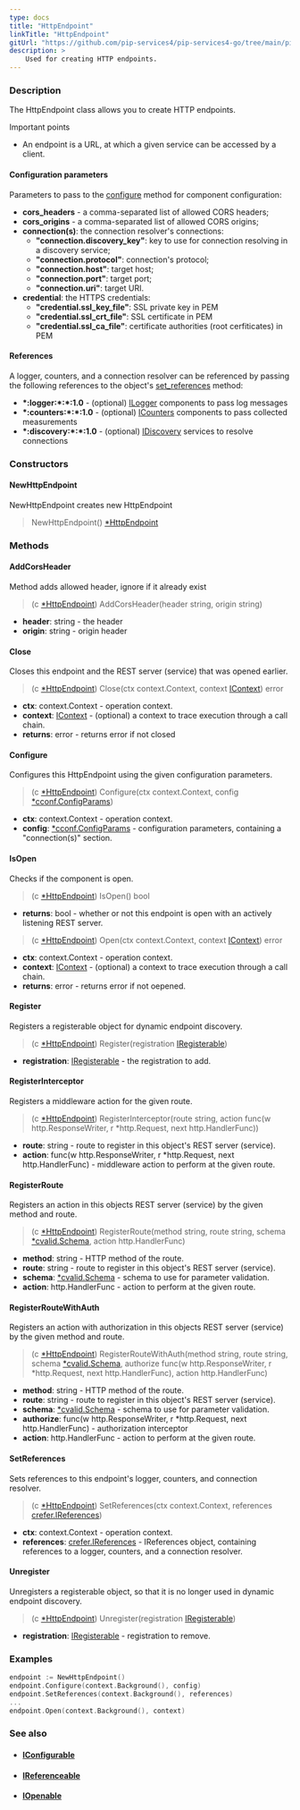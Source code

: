 ```yaml
---
type: docs
title: "HttpEndpoint"
linkTitle: "HttpEndpoint"
gitUrl: "https://github.com/pip-services4/pip-services4-go/tree/main/pip-services4-http-go"
description: >
    Used for creating HTTP endpoints. 
---
```


### Description

The HttpEndpoint class allows you to create HTTP endpoints. 

Important points

- An endpoint is a URL, at which a given service can be accessed by a client. 

#### Configuration parameters
Parameters to pass to the [configure](#configure) method for component configuration:

- **cors_headers** - a comma-separated list of allowed CORS headers;
- **cors_origins** - a comma-separated list of allowed CORS origins;
- **connection(s)**: the connection resolver's connections:
    - **"connection.discovery_key"**: key to use for connection resolving in a discovery service;
    - **"connection.protocol"**: connection's protocol;
    - **"connection.host"**: target host;
    - **"connection.port"**: target port;
    - **"connection.uri"**: target URI.
- **credential**: the HTTPS credentials:
    - **"credential.ssl_key_file"**: SSL private key in PEM
    - **"credential.ssl_crt_file"**: SSL certificate in PEM
    - **"credential.ssl_ca_file"**: certificate authorities (root cerfiticates) in PEM

#### References
A logger, counters, and a connection resolver can be referenced by passing the 
following references to the object's [set_references](#set_references) method:

- **\*:logger:\*:\*:1.0** - (optional) [ILogger](../../../observability/log/ilogger) components to pass log messages
- **\*:counters:\*:\*:1.0** - (optional) [ICounters](../../../observability/count/icounters) components to pass collected measurements
- **\*:discovery:\*:\*:1.0** - (optional) [IDiscovery](../../../config/connect/idiscovery) services to resolve connections

### Constructors

#### NewHttpEndpoint
NewHttpEndpoint creates new HttpEndpoint

> NewHttpEndpoint() [*HttpEndpoint]()

### Methods

#### AddCorsHeader
Method adds allowed header, ignore if it already exist
> (c [*HttpEndpoint]()) AddCorsHeader(header string, origin string)

- **header**: string - the header
- **origin**: string - origin header

#### Close
Closes this endpoint and the REST server (service) that was opened earlier.

> (c [*HttpEndpoint]()) Close(ctx context.Context, context [IContext](../../../components/context/icontext)) error

- **ctx**: context.Context - operation context.
- **context**: [IContext](../../../components/context/icontext) - (optional) a context to trace execution through a call chain.
- **returns**: error - returns error if not closed


#### Configure
Configures this HttpEndpoint using the given configuration parameters.

> (c [*HttpEndpoint]()) Configure(ctx context.Context, config [*cconf.ConfigParams](../../../components/config/config_params))

- **ctx**: context.Context - operation context.
- **config**: [*cconf.ConfigParams](../../../components/config/config_params) - configuration parameters, containing a "connection(s)" section.


#### IsOpen
Checks if the component is open.

> (c [*HttpEndpoint]()) IsOpen() bool

- **returns**: bool - whether or not this endpoint is open with an actively listening REST server.

> (c [*HttpEndpoint]()) Open(ctx context.Context, context [IContext](../../../components/context/icontext)) error

- **ctx**: context.Context - operation context.
- **context**: [IContext](../../../components/context/icontext) - (optional) a context to trace execution through a call chain.
- **returns**: error - returns error if not oepened.

#### Register
Registers a registerable object for dynamic endpoint discovery.

> (c [*HttpEndpoint]()) Register(registration [IRegisterable](../iregisterable))

- **registration**: [IRegisterable](../iregisterable) - the registration to add.


#### RegisterInterceptor
Registers a middleware action for the given route.

> (c [*HttpEndpoint]()) RegisterInterceptor(route string, action func(w http.ResponseWriter, r *http.Request, next http.HandlerFunc))

- **route**: string - route to register in this object's REST server (service).
- **action**: func(w http.ResponseWriter, r *http.Request, next http.HandlerFunc) - middleware action to perform at the given route.


#### RegisterRoute
Registers an action in this objects REST server (service) by the given method and route.

> (c [*HttpEndpoint]()) RegisterRoute(method string, route string, schema [*cvalid.Schema](../../../data/validate/schema), action http.HandlerFunc)

- **method**: string - HTTP method of the route.
- **route**: string - route to register in this object's REST server (service).
- **schema**: [*cvalid.Schema](../../../data/validate/schema) - schema to use for parameter validation.
- **action**: http.HandlerFunc - action to perform at the given route.


#### RegisterRouteWithAuth
Registers an action with authorization in this objects REST server (service)
by the given method and route.

> (c [*HttpEndpoint]()) RegisterRouteWithAuth(method string, route string, schema [*cvalid.Schema](../../../data/validate/schema), authorize func(w http.ResponseWriter, r *http.Request, next http.HandlerFunc), action http.HandlerFunc)

- **method**: string - HTTP method of the route.
- **route**: string - route to register in this object's REST server (service).
- **schema**: [*cvalid.Schema](../../../data/validate/schema) - schema to use for parameter validation.
- **authorize**: func(w http.ResponseWriter, r *http.Request, next http.HandlerFunc) - authorization interceptor
- **action**: http.HandlerFunc - action to perform at the given route.


#### SetReferences
Sets references to this endpoint's logger, counters, and connection resolver.

> (c [*HttpEndpoint]()) SetReferences(ctx context.Context, references [crefer.IReferences](../../../components/refer/ireferences))

- **ctx**: context.Context - operation context.
- **references**: [crefer.IReferences](../../../components/refer/ireferences) - IReferences object, containing references to a logger, counters, and a connection resolver.


#### Unregister
Unregisters a registerable object, so that it is no longer used in dynamic endpoint discovery.

> (c [*HttpEndpoint]()) Unregister(registration [IRegisterable](../iregisterable))

- **registration**: [IRegisterable](../iregisterable) - registration to remove.

### Examples

```go
endpoint := NewHttpEndpoint()
endpoint.Configure(context.Background(), config)
endpoint.SetReferences(context.Background(), references)
...
endpoint.Open(context.Background(), context)
```

### See also
- #### [IConfigurable](../../../components/config/iconfigurable)
- #### [IReferenceable](../../../components/refer/ireferenceable)
- #### [IOpenable](../../../components/run/iopenable)

